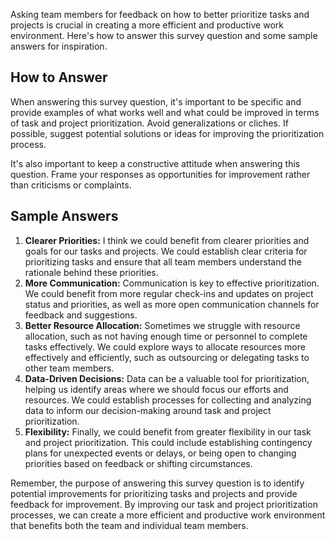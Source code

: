 

Asking team members for feedback on how to better prioritize tasks and projects is crucial in creating a more efficient and productive work environment. Here's how to answer this survey question and some sample answers for inspiration.

How to Answer
-------------

When answering this survey question, it's important to be specific and provide examples of what works well and what could be improved in terms of task and project prioritization. Avoid generalizations or cliches. If possible, suggest potential solutions or ideas for improving the prioritization process.

It's also important to keep a constructive attitude when answering this question. Frame your responses as opportunities for improvement rather than criticisms or complaints.

Sample Answers
--------------

1. **Clearer Priorities:** I think we could benefit from clearer priorities and goals for our tasks and projects. We could establish clear criteria for prioritizing tasks and ensure that all team members understand the rationale behind these priorities.
2. **More Communication:** Communication is key to effective prioritization. We could benefit from more regular check-ins and updates on project status and priorities, as well as more open communication channels for feedback and suggestions.
3. **Better Resource Allocation:** Sometimes we struggle with resource allocation, such as not having enough time or personnel to complete tasks effectively. We could explore ways to allocate resources more effectively and efficiently, such as outsourcing or delegating tasks to other team members.
4. **Data-Driven Decisions:** Data can be a valuable tool for prioritization, helping us identify areas where we should focus our efforts and resources. We could establish processes for collecting and analyzing data to inform our decision-making around task and project prioritization.
5. **Flexibility:** Finally, we could benefit from greater flexibility in our task and project prioritization. This could include establishing contingency plans for unexpected events or delays, or being open to changing priorities based on feedback or shifting circumstances.

Remember, the purpose of answering this survey question is to identify potential improvements for prioritizing tasks and projects and provide feedback for improvement. By improving our task and project prioritization processes, we can create a more efficient and productive work environment that benefits both the team and individual team members.
